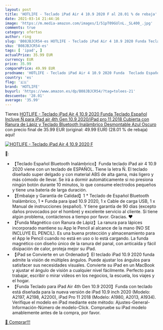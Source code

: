 ```yaml
---
layout: post
title: 'HOTLIFE - Teclado iPad Air 4 10.9 2020 F al 28.01 % de rebaja'
date: 2021-03-14 21:44:16
image: 'https://m.media-amazon.com/images/I/51pT09GUlnL._SL400_.jpg'
comments: true
category: ofertas
author: ring
slug: 'B08JBJCR54-es HOTLIFE - Teclado iPad Air 4 10.9 2020 Funda Teclado...'
sku: 'B08JBJCR54-es'
tags: [ 'ipad', ]
actualPrice: 35.99 EUR
currency: EUR
price: 35.99
comparePrice: 49.99 EUR
prodname: 'HOTLIFE - Teclado iPad Air 4 10.9 2020 Funda  Teclado Español  Incluye Ñ  para iPad air 4th Gen 10.9 2020/iPad pro 11 2018  Cubierta con Ranura de Lápiz y Teclado Bluetooth Inalámbrico Desmontable  Azul Oscuro '
country: 'es'
flag: '🇪🇸'
brand: 'HOTLIFE'
buyurl: 'https://www.amazon.es/dp/B08JBJCR54/?tag=tolees-21'
descuento: '28.01'
average: '35.99'
---
```


Tienes [HOTLIFE - Teclado iPad Air 4 10.9 2020 Funda  Teclado Español  Incluye Ñ  para iPad air 4th Gen 10.9 2020/iPad pro 11 2018  Cubierta con Ranura de Lápiz y Teclado Bluetooth Inalámbrico Desmontable  Azul Oscuro ](https://www.amazon.es/dp/B08JBJCR54/?tag=tolees-21) con precio final de  35.99 EUR (original: 49.99 EUR) (28.01 %  de rebaja) aqui!

[![HOTLIFE - Teclado iPad Air 4 10.9 2020 F](https://m.media-amazon.com/images/I/51pT09GUlnL._SL400_.jpg)](https://www.amazon.es/dp/B08JBJCR54/?tag=tolees-21)

🔎:

- 【Teclado Español Bluetooth Inalámbrico】Funda teclado iPad air 4 10.9 2020 viene con un teclado de ESPAÑOL. Tiene la letra Ñ. El teclado diseñado super delgado y con material ABS de alta gama, más ligero y más cómodo de llevar. Se irá a dormir automáticamente si no presiona ningún botón durante 10 minutos, lo que consume electrodos pequeños y tiene una batería de larga duración.
- 【Embalaje y Garantía de Calidad】1 * Teclado de Español Bluetooth Inalámbrico, 1 * Funda para ipad 10.9 2020, 1 x Cable de carga USB, 1 x Manual de instrucciones (español). Y tiene garantía de 90 días (excepto daños provocados por el hombre) y excelente servicio al cliente. Si tiene algún problema, contáctenos a tiempo por favor. Gracias. ❤️
- 【Funda Magnético con Ranura de Lápiz】La ranura para lápices incorporado mantiene su App le Pencil al alcance de la mano (NO SE INCLUYE EL PENCIL). Es una buena protección y almacenamiento para el App le Pencil cuando no está en uso o lo está cargando. La funda magnético con diseño único de la ranura del panal, con anticaída y fácil disipación de calor, proteja mejor su iPad.
- 【iPad se Convierte en un Ordenador】El teclado iPad 10.9 2020 funda admite la visión de múltiples ángulos. Puede ajustar los ángulos para satisfacer sus necesidades visuales. Convierte su iPad en un MacBook y ajustar el ángulo de visión a cualquier nivel fácilmente. Perfecto para trabajar, escribir o mirar videos en los negocios, la escuela, los viajes y el hogar.
- 【Funda Teclado para iPad Air 4th Gen 10.9 2020】Funda con teclado está diseñada para la nueva versión de iPad 10.9 inch 2020 (Modelo: A2197, A2198, A2200), iPad Pro 11 2018 (Modelo: A1980, A2013, A1934). Verifique el modelo en iPad mediante este método: Ajustes-General-Información-Número de modelo-Click. Compruebe su iPad modelo amablemente antes de la compra, por favor.

[🛒 Comprar!!!](https://www.amazon.es/dp/B08JBJCR54/?tag=tolees-21)
